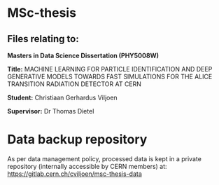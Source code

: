 # MSc-thesis

## Files relating to:

**Masters in Data Science Dissertation (PHY5008W)**

**Title:** MACHINE LEARNING FOR PARTICLE IDENTIFICATION AND DEEP GENERATIVE MODELS TOWARDS FAST SIMULATIONS FOR THE ALICE TRANSITION RADIATION DETECTOR AT CERN

**Student:** Christiaan Gerhardus Viljoen

**Supervisor:** Dr Thomas Dietel

# Data backup repository

As per data management policy, processed data is kept in a private repository (internally accessible by CERN members) at: https://gitlab.cern.ch/cviljoen/msc-thesis-data
